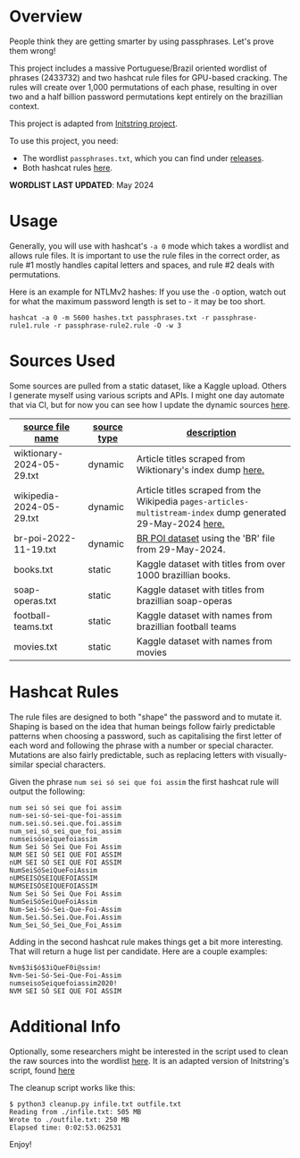# Overview

People think they are getting smarter by using passphrases. Let's prove them wrong!

This project includes a massive Portuguese/Brazil oriented wordlist of phrases (2433732) and two hashcat rule files for GPU-based cracking. The rules will create over 1,000 permutations of each phase, resulting in over two and a half billion password permutations kept entirely on the brazillian context.

This project is adapted from [Initstring project](https://github.com/initstring/passphrase-wordlist). 

To use this project, you need:

- The wordlist `passphrases.txt`, which you can find under [releases](https://github.com/victormagalhaess/pt-br-passphrase-wordlist/releases).
- Both hashcat rules [here](/hashcat-rules/).

**WORDLIST LAST UPDATED**: May 2024

# Usage

Generally, you will use with hashcat's `-a 0` mode which takes a wordlist and allows rule files. It is important to use the rule files in the correct order, as rule #1 mostly handles capital letters and spaces, and rule #2 deals with permutations.

Here is an example for NTLMv2 hashes: If you use the `-O` option, watch out for what the maximum password length is set to - it may be too short.

```
hashcat -a 0 -m 5600 hashes.txt passphrases.txt -r passphrase-rule1.rule -r passphrase-rule2.rule -O -w 3
```

# Sources Used

Some sources are pulled from a static dataset, like a Kaggle upload. Others I generate myself using various scripts and APIs. I might one day automate that via CI, but for now you can see how I update the dynamic sources [here](/utilities/updating-sources.md).

| <ins>**source file name**</ins> | <ins>**source type**</ins> | <ins>**description**</ins> |
| --- | --- | --- |
| wiktionary-2024-05-29.txt | dynamic | Article titles scraped from Wiktionary's index dump [here.](https://dumps.wikimedia.org/ptwiktionary) |
| wikipedia-2024-05-29.txt | dynamic | Article titles scraped from the Wikipedia `pages-articles-multistream-index` dump generated 29-May-2024 [here.](https://dumps.wikimedia.org/ptwiki) |
| br-poi-2022-11-19.txt | dynamic | [BR POI dataset](https://download.geonames.org/export/dump/) using the 'BR' file from 29-May-2024. |
| books.txt | static | Kaggle dataset with titles from over 1000 brazillian books. |
| soap-operas.txt | static | Kaggle dataset with titles from brazillian soap-operas |
| football-teams.txt | static | Kaggle dataset with names from brazillian football teams |
| movies.txt | static | Kaggle dataset with names from movies |

# Hashcat Rules

The rule files are designed to both "shape" the password and to mutate it. Shaping is based on the idea that human beings follow fairly predictable patterns when choosing a password, such as capitalising the first letter of each word and following the phrase with a number or special character. Mutations are also fairly predictable, such as replacing letters with visually-similar special characters.

Given the phrase `num sei só sei que foi assim` the first hashcat rule will output the following:

```
num sei só sei que foi assim
num-sei-só-sei-que-foi-assim
num.sei.só.sei.que.foi.assim
num_sei_só_sei_que_foi_assim
numseisóseiquefoiassim
Num Sei Só Sei Que Foi Assim
NUM SEI SÓ SEI QUE FOI ASSIM
nUM SEI SÓ SEI QUE FOI ASSIM
NumSeiSóSeiQueFoiAssim
nUMSEISÓSEIQUEFOIASSIM
NUMSEISÓSEIQUEFOIASSIM
Num Sei Só Sei Que Foi Assim
NumSeiSóSeiQueFoiAssim
Num-Sei-Só-Sei-Que-Foi-Assim
Num.Sei.Só.Sei.Que.Foi.Assim
Num_Sei_Só_Sei_Que_Foi_Assim
```

Adding in the second hashcat rule makes things get a bit more interesting. That will return a huge list per candidate. Here are a couple examples:

```
Nvm$3i$ó$3iQueF0i@ssim!
Nvm-Sei-Só-Sei-Que-Foi-Assim
numseisoSeiquefoiassim2020!
NVM SEI SÓ SEI QUE FOI ASSIM
```

# Additional Info

Optionally, some researchers might be interested in the script used to clean the raw sources into the wordlist [here](/utilities/cleanup.py). It is an adapted version of Initstring's script, found [here](https://github.com/initstring/passphrase-wordlist/blob/master/utilities/cleanup.py)

The cleanup script works like this:

```
$ python3 cleanup.py infile.txt outfile.txt
Reading from ./infile.txt: 505 MB
Wrote to ./outfile.txt: 250 MB
Elapsed time: 0:02:53.062531

```

Enjoy!
